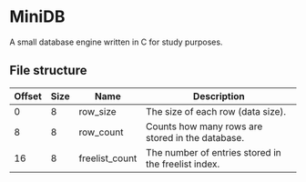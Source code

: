 # MiniDB
A small database engine written in C for study purposes.

## File structure


| Offset | Size | Name           | Description                                         |
|--------|------|----------------|-----------------------------------------------------|
| 0      | 8    | row_size       | The size of each row (data size).                   |
| 8      | 8    | row_count      | Counts how many rows are stored in the database.    |
| 16     | 8    | freelist_count | The number of entries stored in the freelist index. |
